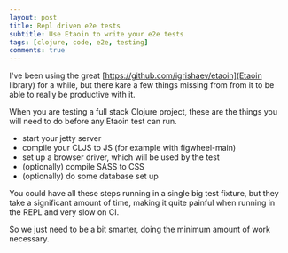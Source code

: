 ```yaml
---
layout: post
title: Repl driven e2e tests
subtitle: Use Etaoin to write your e2e tests
tags: [clojure, code, e2e, testing]
comments: true
---
```


I've been using the great [https://github.com/igrishaev/etaoin](Etaoin library) for a while, but there kare a few things missing from from it to be able to really be productive with it.

When you are testing a full stack Clojure project, these are the things you will need to do before any Etaoin test can run.

- start your jetty server
- compile your CLJS to JS (for example with figwheel-main)
- set up a browser driver, which will be used by the test
- (optionally) compile SASS to CSS
- (optionally) do some database set up

You could have all these steps running in a single big test fixture, but they take a significant amount of time, making it quite painful when running in the REPL and very slow on CI.

So we just need to be a bit smarter, doing the minimum amount of work necessary.

